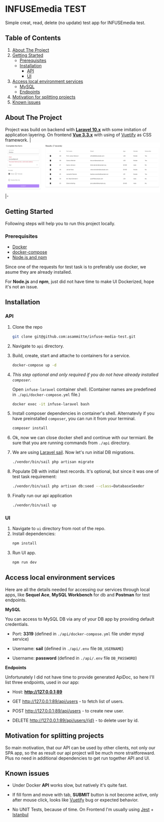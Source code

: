 # INFUSEmedia TEST

Simple creat, read, delete (no update) test app for INFUSEmedia test.

<!-- TABLE OF CONTENTS -->
## Table of Contents
<ol>
 <li>
  <a href="#about-the-project">About The Project</a>
 </li>
 <li>
  <a href="#getting-started">Getting Started</a>
  <ul>
   <li><a href="#prerequisites">Prerequisites</a></li>
   <li>
    <a href="#installation">Installation</a>
    <ul>
     <li><a href="#api">API</a></li>
     <li><a href="#ui">UI</a></li>
    </ul>
   </li>
  </ul>
  <li>
   <a href="#access-local-environment-services">Access local environment services</a>
   <ul>
    <li><a href="#mysql">MySQL</a></li>
    <li><a href="#endpoints">Endpoints</a></li>
   </ul>
  </li>
 </li>
 <li><a href="#motivation-for-splitting-projects">Motivation for splitting projects</a></li>
 <li><a href="#known-issues">Known issues</a></li>
</ol>

## About The Project

Project was build on backend with **[Laravel 10.x](https://laravel.com/)** with some imitation of application layering. On frontend **[Vue 3.3.x](https://vuejs.org/)** with using of [Vuetify](https://vuetifyjs.com/en/) as CSS framework.
|![INFUSEmedia test screenshot](example.png?raw=true "App screenshot")
|-

<!-- GETTING STARTED -->
## Getting Started

Following steps will help you to run this project locally.

### Prerequisites
* [Docker](https://docs.docker.com/engine/install/)
* [docker-compose](https://docs.docker.com/compose/install/)
* [Node.js and npm](https://docs.npmjs.com/downloading-and-installing-node-js-and-npm)

Since one of the requests for test task is to preferably use docker, we asume they are already installed.

For **Node.js** and **npm**, just did not have time to make UI Dockerized, hope it's not an issue.

## Installation

### API
1. Clone the repo
   ```sh
   git clone git@github.com:asammitte/infuse-media-test.git
   ```
2. Navigate to `api` directory.
3. Build, create, start and attache to containers for a service.
   ```sh
   docker-compose up -d
   ```
4. _This step optional and only required if you do not have already installed `composer`._

   Open `infuse-laravel` container shell. (Container names are predefined in `./api/docker-compose.yml` file.)
   ```sh
   docker exec -it infuse-laravel bash
   ```
5. Install composer dependencies in container's shell. Alternatevly if you have preinstalled `composer`, you can run it from your terminal.
   ```sh
   composer install
   ```
6. Ok, now we can close docker shell and continue with our termianl. Be sure that you are running commands from `./api` directory.
7. We are using [Laravel sail](https://laravel.com/docs/10.x/sail). Now let's run initial DB migrations.
   ```sh
   ./vendor/bin/sail php artisan migrate
   ```
8. Populate DB with initial test records. It's optional, but since it was one of test task requirement:
   ```sh
   ./vendor/bin/sail php artisan db:seed --class=DatabaseSeeder
   ```
9. Finally run our api application
   ```sh
   ./vendor/bin/sail up
   ```

### UI

1. Navigate to `ui` directory from root of the repo.
2. Install dependencies:
   ```sh
   npm install
   ```
3. Run UI app.
   ```sh
   npm run dev
   ```

## Access local environment services

Here are all the details needed for accessing our services through local apps, like **Sequel Ace**, **MySQL Workbench** for db and **Postman** for test endpoints.

**MySQL**

You can access to MySQL DB via any of your DB app by providing default credentials.

* Port: **3319** (defined in `./api/docker-compose.yml` file under mysql service)

* Username: **sail** (defined in `./api/.env` file `DB_USERNAME`)

* Username: **password** (defined in `./api/.env` file `DB_PASSWORD`)

**Endpoints**

Unfortunately I did not have time to provide generated ApiDoc, so here I'll list three endpoints, used in our app:

* Host: **http://127.0.0.1:89**

- GET http://127.0.0.1:89/api/users - to fetch list of users.

- POST http://127.0.0.1:89/api/users - to create new user.

- DELETE http://127.0.0.1:89/api/users/{id} - to delete user by id.

## Motivation for splitting projects

So main motivation, that our API can be used by other clients, not only our SPA app, so the as result our api project will be much more straitforeward. Plus no need in additional dependencies to get run together API and UI.

## Known issues

- Under Docker **API** works slow, but natively it's quite fast.

- If fill form and move with tab, **SUBMIT** button is not become active, only after mouse click, looks like [Vuetify](https://vuetifyjs.com/en/) bug or expected behavior.

- No UNIT Tests, because of time. On Frontend I'm usually using [Jest](https://jestjs.io/) + [Istanbul](https://istanbul.js.org/)
